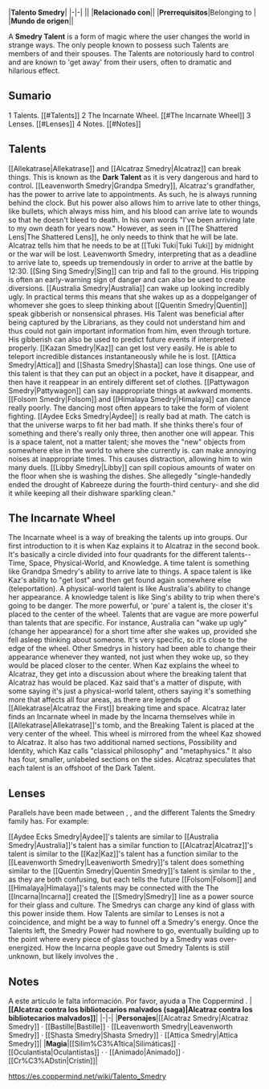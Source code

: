 |**Talento Smedry**|
|-|-|
||
|**Relacionado con**||
|**Prerrequisitos**|Belonging to |
|**Mundo de origen**||

A **Smedry Talent** is a form of magic where the user changes the world in strange ways. The only people known to possess such Talents are members of  and their spouses. The Talents are notoriously hard to control and are known to 'get away' from their users, often to dramatic and hilarious effect.

## Sumario

1 Talents. [[#Talents]] 
2 The Incarnate Wheel. [[#The Incarnate Wheel]] 
3 Lenses. [[#Lenses]] 
4 Notes. [[#Notes]] 


## Talents
[[Allekatrase\|Allekatrase]] and [[Alcatraz Smedry\|Alcatraz]] can break things. This is known as the **Dark Talent** as it is very dangerous and hard to control.
[[Leavenworth Smedry\|Grandpa Smedry]], Alcatraz's grandfather, has the power to arrive late to appointments. As such, he is always running behind the clock. But his power also allows him to arrive late to other things, like bullets, which always miss him, and his blood can arrive late to wounds so that he doesn't bleed to death. In his own words "I've been arriving late to my own death for years now." However, as seen in [[The Shattered Lens\|The Shattered Lens]], he only needs to think that he will be late. Alcatraz tells him that he needs to be at [[Tuki Tuki\|Tuki Tuki]] by midnight or the war will be lost. Leavenworth Smedry, interpreting that as a deadline to arrive late to, speeds up tremendously in order to arrive at the battle by 12:30.
[[Sing Sing Smedry\|Sing]] can trip and fall to the ground. His tripping is often an early-warning sign of danger and can also be used to create diversions.
[[Australia Smedry\|Australia]] can wake up looking incredibly ugly. In practical terms this means that she wakes up as a doppelganger of whomever she goes to sleep thinking about
[[Quentin Smedry\|Quentin]] speak gibberish or nonsensical phrases. His Talent was beneficial after being captured by the Librarians, as they could not understand him and thus could not gain important information from him, even through torture. His gibberish can also be used to predict future events if interpreted properly.
[[Kazan Smedry\|Kaz]] can get lost very easily. He is able to teleport incredible distances instantaneously while he is lost.
[[Attica Smedry\|Attica]] and [[Shasta Smedry\|Shasta]] can lose things. One use of this talent is that they can put an object in a pocket, have it disappear, and then have it reappear in an entirely different set of clothes.
[[Pattywagon Smedry\|Pattywagon]] can say inappropriate things at awkward moments.
[[Folsom Smedry\|Folsom]] and [[Himalaya Smedry\|Himalaya]] can dance really poorly. The dancing most often appears to take the form of violent fighting.
[[Aydee Ecks Smedry\|Aydee]] is really bad at math. The catch is that the universe warps to fit her bad math. If she thinks there's four of something and there's really only three, then another one will appear. This is a space talent, not a matter talent; she moves the "new" objects from somewhere else in the world to where she currently is.
 can make annoying noises at inappropriate times. This causes distraction, allowing him to win many  duels.
[[Libby Smedry\|Libby]] can spill copious amounts of water on the floor when she is washing the dishes. She allegedly "single-handedly ended the drought of Kabreeze during the fourth-third century- and she did it while keeping all their dishware sparkling clean."
## The Incarnate Wheel
  
  
The Incarnate wheel is a way of breaking the talents up into groups. Our first introduction to it is when Kaz explains it to Alcatraz in the second book. It's basically a circle divided into four quadrants for the different talents--Time, Space, Physical-World, and Knowledge.
A time talent is something like Grandpa Smedry's ability to arrive late to things. A space talent is like Kaz's ability to "get lost" and then get found again somewhere else (teleportation). A physical-world talent is like Australia's ability to change her appearance. A knowledge talent is like Sing's ability to trip when there's going to be danger.
The more powerful, or 'pure' a talent is, the closer it's placed to the center of the wheel. Talents that are vague are more powerful than talents that are specific. For instance, Australia can "wake up ugly" (change her appearance) for a short time after she wakes up, provided she fell asleep thinking about someone. It's very specific, so it's close to the edge of the wheel. Other Smedrys in history had been able to change their appearance whenever they wanted, not just when they woke up, so they would be placed closer to the center.
When Kaz explains the wheel to Alcatraz, they get into a discussion about where the breaking talent that Alcatraz has would be placed. Kaz said that's a matter of dispute, with some saying it's just a physical-world talent, others saying it's something more that affects all four areas, as there are legends of [[Allekatrase\|Alcatraz the First]] breaking time and space.
Alcatraz later finds an Incarnate wheel in  made by the Incarna themselves while in [[Allekatrase\|Allekatrase]]'s tomb, and the Breaking Talent is placed at the very center of the wheel. This wheel is mirrored from the wheel Kaz showed to Alcatraz. It also has two additional named sections, Possibility and Identity, which Kaz calls "classical philosophy" and "metaphysics." It also has four, smaller, unlabeled sections on the sides.
Alcatraz speculates that each talent is an offshoot of the Dark Talent.

## Lenses
Parallels have been made between  , , and the different Talents the Smedry family has. For example:

[[Aydee Ecks Smedry\|Aydee]]'s talents are similar to 
[[Australia Smedry\|Australia]]'s talent has a similar function to 
[[Alcatraz\|Alcatraz]]'s talent is similar to the 
[[Kaz\|Kaz]]'s talent has a function similar to the 
[[Leavenworth Smedry\|Leavenworth Smedry]]'s talent does something similar to the 
[[Quentin Smedry\|Quentin Smedry]]'s talent is similar to the , as they are both confusing, but each tells the future
[[Folsom\|Folsom]] and [[Himalaya\|Himalaya]]'s talents may be connected with the 
The [[Incarna\|Incarna]] created the [[Smedry\|Smedry]] line as a power source for their glass and culture. The Smedrys can charge any kind of glass with this power inside them. How Talents are similar to Lenses is not a coincidence, and might be a way to funnel off a Smedry's energy. Once the Talents left, the Smedry Power had nowhere to go, eventually building up to the point where every piece of glass touched by a Smedry was over-energized. How the Incarna people gave out Smedry Talents is still unknown, but likely involves the .

## Notes

A este artículo le falta información. Por favor, ayuda a The Coppermind .
|**[[Alcatraz contra los bibliotecarios malvados (saga)\|Alcatraz contra los bibliotecarios malvados]]**|
|-|-|
|**Personajes**|[[Alcatraz Smedry\|Alcatraz Smedry]] · [[Bastille\|Bastille]] · [[Leavenworth Smedry\|Leavenworth Smedry]] · [[Shasta Smedry\|Shasta Smedry]] · [[Attica Smedry\|Attica Smedry]]|
|**Magia**|[[Silim%C3%A1tica\|Silimáticas]] · [[Oculantista\|Oculantistas]] ·  · [[Animado\|Animado]] · [[Cr%C3%ADstin\|Crístin]]|



https://es.coppermind.net/wiki/Talento_Smedry